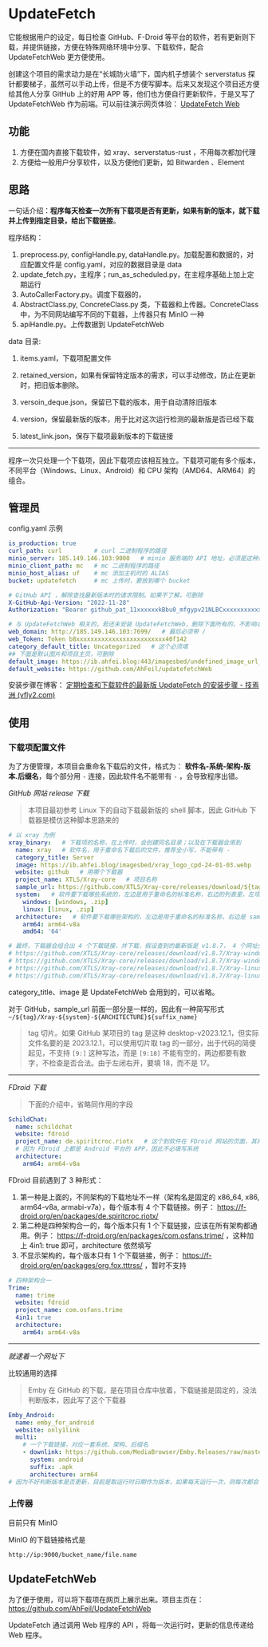 # UpdateFetch

它能根据用户的设定，每日检查 GitHub、F-Droid 等平台的软件，若有更新则下载，并提供链接，方便在特殊网络环境中分享、下载软件，配合 UpdateFetchWeb 更方便使用。

创建这个项目的需求动力是在“长城防火墙”下，国内机子想装个 serverstatus 探针都要梯子，虽然可以手动上传，但是不方便写脚本。后来又发现这个项目还方便给其他人分享 GitHub 上的好用 APP 等，他们也方便自行更新软件，于是又写了 UpdateFetchWeb 作为前端。可以前往演示网页体验： [UpdateFetch Web](http://185.149.146.103:7699/)


## 功能

1. 方便在国内直接下载软件，如 xray、serverstatus-rust ，不用每次都加代理
2. 方便给一般用户分享软件，以及方便他们更新，如 Bitwarden 、Element


## 思路


一句话介绍：**程序每天检查一次所有下载项是否有更新，如果有新的版本，就下载并上传到指定目录，给出下载链接**。


程序结构：
1. preprocess.py, configHandle.py, dataHandle.py。加载配置和数据的，对应配置文件是 config.yaml，对应的数据目录是 data
2. update_fetch.py，主程序；run_as_scheduled.py，在主程序基础上加上定期运行
3. AutoCallerFactory.py。调度下载器的，
4. AbstractClass.py, ConcreteClass.py 类，下载器和上传器。ConcreteClass 中，为不同网站编写不同的下载器，上传器只有 MinIO 一种
5. apiHandle.py。上传数据到 UpdateFetchWeb


data 目录:
1. items.yaml，下载项配置文件
2. retained_version，如果有保留特定版本的需求，可以手动修改，防止在更新时，把旧版本删除。

3. versoin_deque.json，保留已下载的版本，用于自动清除旧版本
4. version，保留最新版的版本，用于比对这次运行检测的最新版是否已经下载
5. latest_link.json，保存下载项最新版本的下载链接

---


程序一次只处理一个下载项，因此下载项应该相互独立。下载项可能有多个版本，不同平台（Windows、Linux、Android）和 CPU 架构（AMD64、ARM64）的组合。


## 管理员


config.yaml 示例

```yaml
is_production: true
curl_path: curl         # curl 二进制程序的路径
minio_server: 185.149.146.103:9000   # minio 服务端的 API 地址，必须是这种形式，可以用域名，但不能带 http 
minio_client_path: mc   # mc 二进制程序的路径
minio_host_alias: uf    # mc 添加主机时的 ALIAS
bucket: updatefetch     # mc 上传时，要放到哪个 bucket

# GitHub API ，解除查找最新版本时的请求限制。如果不了解，可删除
X-GitHub-Api-Version: "2022-11-28"
Authorization: "Bearer github_pat_11xxxxxxkBbu0_mfgypv21NLBCxxxxxxxxxxxxxxxxxxxxxxxxxxxxxbQTWJA1"

# 与 UpdateFetchWeb 相关的，若还未安装 UpdateFetchWeb，删除下面所有的，不影响本程序自身功能
web_domain: http://185.149.146.103:7699/   # 最后必须带 /
web_Token: Token b8xxxxxxxxxxxxxxxxxxxxxxxxx40f142
category_default_title: Uncategorized   # 这个必须填
## 下面是默认图片和项目主页，可删除
default_image: https://ib.ahfei.blog:443/imagesbed/undefined_image_url_200-24-01-05.webp
default_website: https://github.com/AhFeil/updatefetchWeb
```


安装步骤在博客： [定期检查和下载软件的最新版 UpdateFetch 的安装步骤 - 技焉洲 (vfly2.com)](https://technique.vfly2.com/2024/02/deployment-process-of-updatefetch/)


## 使用




### 下载项配置文件


为了方便管理，本项目会重命名下载后的文件，格式为： **软件名-系统-架构-版本.后缀名**，每个部分用 `-` 连接，因此软件名不能带有 `-` ，会导致程序出错。


*GitHub 网站 release 下载*

> 本项目最初参考 Linux 下的自动下载最新版的 shell 脚本，因此 GitHub 下载器是模仿这种脚本思路来的


```yaml
# 以 xray 为例
xray_binary:   # 下载项的名称，在上传时，会创建同名目录；以及在下载器会用到
  name: xray   # 软件名，用于重命名下载后的文件，推荐全小写，不能带有 - 
  category_title: Server
  image: https://ib.ahfei.blog/imagesbed/xray_logo_cpd-24-01-03.webp
  website: github   # 用哪个下载器
  project_name: XTLS/Xray-core   # 项目名称
  sample_url: https://github.com/XTLS/Xray-core/releases/download/${tag}/Xray-${system}-${ARCHITECTURE}${suffix_name}   # release 中的下载链接，${} 包裹的在下载时会被替换成实际值
  system:   # 软件要下载哪些系统的，左边是用于重命名的标准名称，右边的列表里，左项是 sample_url 中应该实际填写的，右边是对应的后缀名
    windows: [windows, .zip]
    linux: [linux, .zip]
  architecture:   # 软件要下载哪些架构的，左边是用于重命名的标准名称，右边是 sample_url 中应该实际填写的
    arm64: arm64-v8a
    amd64: '64'

# 最终，下载器会组合出 4 个下载链接，并下载，假设查到的最新版是 v1.8.7， 4 个网址分别是
# https://github.com/XTLS/Xray-core/releases/download/v1.8.7/Xray-windows-arm64-v8a.zip
# https://github.com/XTLS/Xray-core/releases/download/v1.8.7/Xray-windows-64.zip
# https://github.com/XTLS/Xray-core/releases/download/v1.8.7/Xray-linux-arm64-v8a.zip
# https://github.com/XTLS/Xray-core/releases/download/v1.8.7/Xray-linux-64.zip
```

category_title、image 是 UpdateFetchWeb 会用到的，可以省略。

对于 GitHub，sample_url 前面一部分是一样的，因此有一种简写形式 `~/${tag}/Xray-${system}-${ARCHITECTURE}${suffix_name}`


> tag 切片。如果 GitHub 某项目的 tag 是这种 desktop-v2023.12.1，但实际文件名要的是 2023.12.1，可以使用切片取 tag 的一部分，出于代码的简便起见，不支持 `[9:]` 这种写法，而是 `[9:18]` 不能有空的，两边都要有数字，不检查是否合法。由于左闭右开，要填 18，而不是 17。


---

*FDroid 下载*

> 下面的介绍中，省略同作用的字段

```yaml
SchildChat:
  name: schildchat
  website: fdroid
  project_name: de.spiritcroc.riotx   # 这个到软件在 FDroid 网站的页面，其网址最后一部分就是
  # 因为 FDroid 上都是 Android 平台的 APP，因此不必填写系统
  architecture:
    arm64: arm64-v8a
```

FDroid 目前遇到了 3 种形式：
1. 第一种是上面的，不同架构的下载地址不一样（架构名是固定的 x86_64, x86, arm64-v8a, armabi-v7a），每个版本有 4 个下载链接。例子： https://f-droid.org/en/packages/de.spiritcroc.riotx/
2. 第二种是四种架构合一的，每个版本只有 1 个下载链接，应该在所有架构都通用。例子： https://f-droid.org/en/packages/com.osfans.trime/ ，这种加上 4in1: true 即可，architecture 依然填写
3. 不显示架构的，每个版本只有 1 个下载链接，例子： https://f-droid.org/en/packages/org.fox.tttrss/ ，暂时不支持

```yaml
# 四种架构合一
Trime:
  name: trime
  website: fdroid
  project_name: com.osfans.trime
  4in1: true
  architecture:
    arm64: arm64-v8a
```

---

*就逮着一个网址下*

比较通用的选择

> Emby 在 GitHub 的下载，是在项目仓库中放着，下载链接是固定的，没法判断版本，因此写了这个下载器

```yaml
Emby_Android:
  name: emby_for_android
  website: only1link
  multi:
    # 一个下载链接，对应一套系统、架构、后缀名
    - downlink: https://github.com/MediaBrowser/Emby.Releases/raw/master/android/emby-android-google-arm64-v8a-release.apk
      system: android
      suffix: .apk
      architecture: arm64
# 因为不好判断版本是否更新，目前是取运行时日期作为版本，如果每天运行一次，则每次都会下载
```


### 上传器


目前只有 MinIO


MinIO 的下载链接格式是

```
http://ip:9000/bucket_name/file.name
```




## UpdateFetchWeb

为了便于使用，可以将下载项在网页上展示出来。项目主页在： https://github.com/AhFeil/UpdateFetchWeb

UpdateFetch 通过调用 Web 程序的 API ，将每一次运行时，更新的信息传递给 Web 程序。


